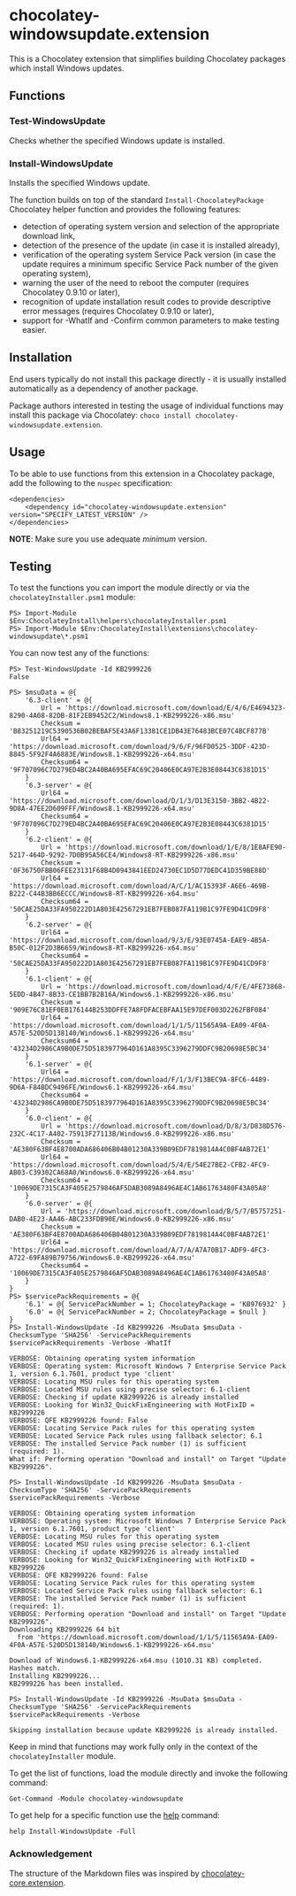 ﻿# chocolatey-windowsupdate.extension

This is a Chocolatey extension that simplifies building Chocolatey packages which install Windows updates.

## Functions

### Test-WindowsUpdate

Checks whether the specified Windows update is installed.

### Install-WindowsUpdate

Installs the specified Windows update.

The function builds on top of the standard `Install-ChocolateyPackage` Chocolatey helper function and provides the following features:
- detection of operating system version and selection of the appropriate download link,
- detection of the presence of the update (in case it is installed already),
- verification of the operating system Service Pack version (in case the update requires a minimum specific Service Pack number of the given operating system),
- warning the user of the need to reboot the computer (requires Chocolatey 0.9.10 or later),
- recognition of update installation result codes to provide descriptive error messages (requires Chocolatey 0.9.10 or later),
- support for -WhatIf and -Confirm common parameters to make testing easier.

## Installation

End users typically do not install this package directly - it is usually installed automatically as a dependency of another package.

Package authors interested in testing the usage of individual functions may install this package via Chocolatey: `choco install chocolatey-windowsupdate.extension`.

## Usage

To  be able to use functions from this extension in a Chocolatey package, add the following to the `nuspec` specification:

    <dependencies>
        <dependency id="chocolatey-windowsupdate.extension" version="SPECIFY_LATEST_VERSION" />
    </dependencies>

**NOTE**: Make sure you use adequate _minimum_ version.

## Testing

To test the functions you can import the module directly or via the `chocolateyInstaller.psm1` module:

    PS> Import-Module $Env:ChocolateyInstall\helpers\chocolateyInstaller.psm1
    PS> Import-Module $Env:ChocolateyInstall\extensions\chocolatey-windowsupdate\*.psm1

You can now test any of the functions:

    PS> Test-WindowsUpdate -Id KB2999226
    False

    PS> $msuData = @{
        '6.3-client' = @{
            Url = 'https://download.microsoft.com/download/E/4/6/E4694323-8290-4A08-82DB-81F2EB9452C2/Windows8.1-KB2999226-x86.msu'
            Checksum = 'B83251219C5390536B02BEBAF5E43A6F13381CE1DB43E76483BCE07C4BCF877B'
            Url64 = 'https://download.microsoft.com/download/9/6/F/96FD0525-3DDF-423D-8845-5F92F4A6883E/Windows8.1-KB2999226-x64.msu'
            Checksum64 = '9F707096C7D279ED4BC2A40BA695EFAC69C20406E0CA97E2B3E08443C6381D15'
        }
        '6.3-server' = @{
            Url64 = 'https://download.microsoft.com/download/D/1/3/D13E3150-3BB2-4B22-9D8A-47EE2D609FFF/Windows8.1-KB2999226-x64.msu'
            Checksum64 = '9F707096C7D279ED4BC2A40BA695EFAC69C20406E0CA97E2B3E08443C6381D15'
        }
        '6.2-client' = @{
            Url = 'https://download.microsoft.com/download/1/E/8/1E8AFE90-5217-464D-9292-7D0B95A56CE4/Windows8-RT-KB2999226-x86.msu'
            Checksum = '0F36750FBB06FEE23131F68B4D0943841EED24730EC1D5D77DEDC41D359BE88D'
            Url64 = 'https://download.microsoft.com/download/A/C/1/AC15393F-A6E6-469B-B222-C44B3BB6ECCC/Windows8-RT-KB2999226-x64.msu'
            Checksum64 = '50CAE25DA33FA950222D1A803E42567291EB7FEB087FA119B1C97FE9D41CD9F8'
        }
        '6.2-server' = @{
            Url64 = 'https://download.microsoft.com/download/9/3/E/93E0745A-EAE9-4B5A-B50C-012F2D3B6659/Windows8-RT-KB2999226-x64.msu'
            Checksum64 = '50CAE25DA33FA950222D1A803E42567291EB7FEB087FA119B1C97FE9D41CD9F8'
        }
        '6.1-client' = @{
            Url = 'https://download.microsoft.com/download/4/F/E/4FE73868-5EDD-4B47-8B33-CE1BB7B2B16A/Windows6.1-KB2999226-x86.msu'
            Checksum = '909E76C81EF0EB176144B253DDFFE7A8FDFACEBFAA15E97DEF003D2262FBF084'
            Url64 = 'https://download.microsoft.com/download/1/1/5/11565A9A-EA09-4F0A-A57E-520D5D138140/Windows6.1-KB2999226-x64.msu'
            Checksum64 = '43234D2986CA9B0DE75D5183977964D161A8395C3396279DDFC9B20698E5BC34'
        }
        '6.1-server' = @{
            Url64 = 'https://download.microsoft.com/download/F/1/3/F13BEC9A-8FC6-4489-9D6A-F84BDC9496FE/Windows6.1-KB2999226-x64.msu'
            Checksum64 = '43234D2986CA9B0DE75D5183977964D161A8395C3396279DDFC9B20698E5BC34'
        }
        '6.0-client' = @{
            Url = 'https://download.microsoft.com/download/D/8/3/D838D576-232C-4C17-A402-75913F27113B/Windows6.0-KB2999226-x86.msu'
            Checksum = 'AE380F63BF4E8700ADA686406B04B01230A339B09EDF7819814A4C0BF4AB72E1'
            Url64 = 'https://download.microsoft.com/download/5/4/E/54E27BE2-CFB2-4FC9-AB03-C39302CA68A0/Windows6.0-KB2999226-x64.msu'
            Checksum64 = '10069DE7315CA3F405E2579846AF5DAB3089A8496AE4C1AB61763480F43A05A8'
        }
        '6.0-server' = @{
            Url = 'https://download.microsoft.com/download/B/5/7/B5757251-DAB0-4E23-AA46-ABC233FDB90E/Windows6.0-KB2999226-x86.msu'
            Checksum = 'AE380F63BF4E8700ADA686406B04B01230A339B09EDF7819814A4C0BF4AB72E1'
            Url64 = 'https://download.microsoft.com/download/A/7/A/A7A70B17-ADF9-4FC3-A722-69FA89B79756/Windows6.0-KB2999226-x64.msu'
            Checksum64 = '10069DE7315CA3F405E2579846AF5DAB3089A8496AE4C1AB61763480F43A05A8'
        }
    }
    PS> $servicePackRequirements = @{
        '6.1' = @{ ServicePackNumber = 1; ChocolateyPackage = 'KB976932' }
        '6.0' = @{ ServicePackNumber = 2; ChocolateyPackage = $null }
    }
    PS> Install-WindowsUpdate -Id KB2999226 -MsuData $msuData -ChecksumType 'SHA256' -ServicePackRequirements $servicePackRequirements -Verbose -WhatIf

    VERBOSE: Obtaining operating system information
    VERBOSE: Operating system: Microsoft Windows 7 Enterprise Service Pack 1, version 6.1.7601, product type 'client'
    VERBOSE: Locating MSU rules for this operating system
    VERBOSE: Located MSU rules using precise selector: 6.1-client
    VERBOSE: Checking if update KB2999226 is already installed
    VERBOSE: Looking for Win32_QuickFixEngineering with HotFixID = KB2999226
    VERBOSE: QFE KB2999226 found: False
    VERBOSE: Locating Service Pack rules for this operating system
    VERBOSE: Located Service Pack rules using fallback selector: 6.1
    VERBOSE: The installed Service Pack number (1) is sufficient (required: 1).
    What if: Performing operation "Download and install" on Target "Update KB2999226".

    PS> Install-WindowsUpdate -Id KB2999226 -MsuData $msuData -ChecksumType 'SHA256' -ServicePackRequirements $servicePackRequirements -Verbose

    VERBOSE: Obtaining operating system information
    VERBOSE: Operating system: Microsoft Windows 7 Enterprise Service Pack 1, version 6.1.7601, product type 'client'
    VERBOSE: Locating MSU rules for this operating system
    VERBOSE: Located MSU rules using precise selector: 6.1-client
    VERBOSE: Checking if update KB2999226 is already installed
    VERBOSE: Looking for Win32_QuickFixEngineering with HotFixID = KB2999226
    VERBOSE: QFE KB2999226 found: False
    VERBOSE: Locating Service Pack rules for this operating system
    VERBOSE: Located Service Pack rules using fallback selector: 6.1
    VERBOSE: The installed Service Pack number (1) is sufficient (required: 1).
    VERBOSE: Performing operation "Download and install" on Target "Update KB2999226".
    Downloading KB2999226 64 bit
      from 'https://download.microsoft.com/download/1/1/5/11565A9A-EA09-4F0A-A57E-520D5D138140/Windows6.1-KB2999226-x64.msu'

    Download of Windows6.1-KB2999226-x64.msu (1010.31 KB) completed.
    Hashes match.
    Installing KB2999226...
    KB2999226 has been installed.

    PS> Install-WindowsUpdate -Id KB2999226 -MsuData $msuData -ChecksumType 'SHA256' -ServicePackRequirements $servicePackRequirements -Verbose

    Skipping installation because update KB2999226 is already installed.

Keep in mind that functions may work fully only in the context of the `chocolateyInstaller` module.

To get the list of functions, load the module directly and invoke the following command:

    Get-Command -Module chocolatey-windowsupdate

To get help for a specific function use the [help](https://msdn.microsoft.com/en-us/powershell/reference/5.1/microsoft.powershell.core/get-help) command:

    help Install-WindowsUpdate -Full

### Acknowledgement

The structure of the Markdown files was inspired by [chocolatey-core.extension](https://github.com/chocolatey/chocolatey-coreteampackages/tree/master/extensions/chocolatey-core.extension).
